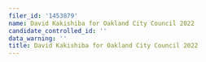 ```yaml
---
filer_id: '1453879'
name: David Kakishiba for Oakland City Council 2022
candidate_controlled_id: ''
data_warning: ''
title: David Kakishiba for Oakland City Council 2022
---
```

